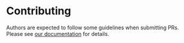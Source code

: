 # Contributing

Authors are expected to follow some guidelines when submitting PRs. Please see [our documentation](https://velero.io/docs/main/code-standards/) for details.
